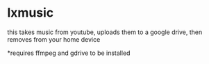 # lxmusic
this takes music from youtube, uploads them to a google drive, then removes from your home device

*requires 
ffmpeg and gdrive to be installed 
